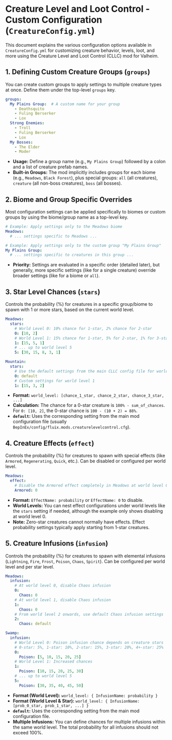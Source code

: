 # Creature Level and Loot Control - Custom Configuration (`CreatureConfig.yml`)

This document explains the various configuration options available in `CreatureConfig.yml` for customizing creature behavior, levels, loot, and more using the Creature Level and Loot Control (CLLC) mod for Valheim.

## 1. Defining Custom Creature Groups (`groups`)

You can create custom groups to apply settings to multiple creature types at once. Define them under the top-level `groups` key.

```yaml
groups:
  My Plains Group:  # A custom name for your group
    - Deathsquito
    - Fuling Berserker
    - Lox
  Strong Enemies:
    - Troll
    - Fuling Berserker
    - Lox
  My Bosses:
    - The Elder
    - Moder
```

*   **Usage:** Define a group name (e.g., `My Plains Group`) followed by a colon and a list of creature prefab names.
*   **Built-in Groups:** The mod implicitly includes groups for each biome (e.g., `Meadows`, `Black Forest`), plus special groups: `all` (all creatures), `creature` (all non-boss creatures), `boss` (all bosses).

## 2. Biome and Group Specific Overrides

Most configuration settings can be applied specifically to biomes or custom groups by using the biome/group name as a top-level key.

```yaml
# Example: Apply settings only to the Meadows biome
Meadows:
  # ... settings specific to Meadows ...

# Example: Apply settings only to the custom group "My Plains Group"
My Plains Group:
  # ... settings specific to creatures in this group ...
```

*   **Priority:** Settings are evaluated in a specific order (detailed later), but generally, more specific settings (like for a single creature) override broader settings (like for a biome or `all`).

## 3. Star Level Chances (`stars`)

Controls the probability (%) for creatures in a specific group/biome to spawn with 1 or more stars, based on the current world level.

```yaml
Meadows:
  stars:
    # World Level 0: 10% chance for 1-star, 2% chance for 2-star
    0: [10, 2]
    # World Level 1: 15% chance for 1-star, 5% for 2-star, 1% for 3-star
    1: [15, 5, 1]
    # ... up to world level 5
    5: [30, 15, 8, 3, 1]

Mountain:
  stars:
    # Use the default settings from the main CLLC config file for world level 0
    0: default
    # Custom settings for world level 1
    1: [15, 3, 2]
```

*   **Format:** `world_level: [chance_1_star, chance_2_star, chance_3_star, ...]`
*   **Calculation:** The chance for a 0-star creature is `100% - sum_of_chances`. For `0: [10, 2]`, the 0-star chance is `100 - (10 + 2) = 88%`.
*   **`default`:** Uses the corresponding setting from the main mod configuration file (usually `BepInEx/config/fluix.mods.creaturelevelcontrol.cfg`).

## 4. Creature Effects (`effect`)

Controls the probability (%) for creatures to spawn with special effects (like `Armored`, `Regenerating`, `Quick`, etc.). Can be disabled or configured per world level.

```yaml
Meadows:
  effect:
    # Disable the Armored effect completely in Meadows at world level 0
    Armored: 0
```

*   **Format:** `EffectName: probability` or `EffectName: 0` to disable.
*   **World Levels:** You can nest effect configurations under world levels like the `stars` setting if needed, although the example only shows disabling at world level 0.
*   **Note:** Zero-star creatures cannot normally have effects. Effect probability settings typically apply starting from 1-star creatures.

## 5. Creature Infusions (`infusion`)

Controls the probability (%) for creatures to spawn with elemental infusions (`Lightning`, `Fire`, `Frost`, `Poison`, `Chaos`, `Spirit`). Can be configured per world level and per star level.

```yaml
Meadows:
  infusion:
    # At world level 0, disable Chaos infusion
    0:
      Chaos: 0
    # At world level 1, disable Chaos infusion
    1:
      Chaos: 0
    # From world level 2 onwards, use default Chaos infusion settings
    2:
      Chaos: default

Swamp:
  infusion:
    # World Level 0: Poison infusion chance depends on creature stars
    # 0-star: 5%, 1-star: 10%, 2-star: 15%, 3-star: 20%, 4+-star: 25%
    0:
      Poison: [5, 10, 15, 20, 25]
    # World Level 1: Increased chances
    1:
      Poison: [10, 15, 20, 25, 30]
    # ... up to world level 5
    5:
      Poison: [30, 35, 40, 45, 50]
```

*   **Format (World Level):** `world_level: { InfusionName: probability }`
*   **Format (World Level & Star):** `world_level: { InfusionName: [prob_0_star, prob_1_star, ...] }`
*   **`default`:** Uses the corresponding setting from the main mod configuration file.
*   **Multiple Infusions:** You can define chances for multiple infusions within the same world level. The total probability for all infusions should not exceed 100%.
